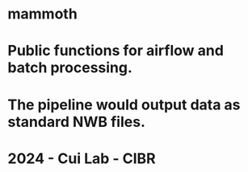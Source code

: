 # mammoth

# Public functions for airflow and batch processing.

# The pipeline would output data as standard NWB files.

# 2024 - Cui Lab - CIBR

#####